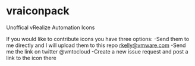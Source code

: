 # vraiconpack
Unoffical vRealize Automation Icons

If you would like to contribute icons you have three options:
-Send them to me directly and I will upload them to this repo rkelly@vmware.com
-Send me the link on twitter @vmtocloud
-Create a new issue request and post a link to the icon there
